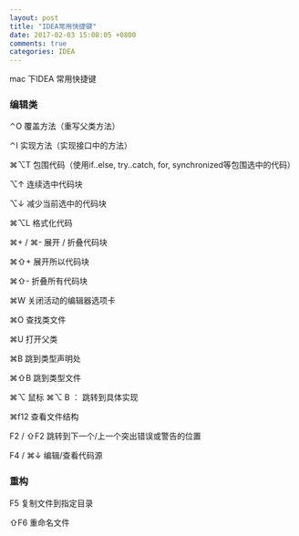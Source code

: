 ```yaml
---
layout: post
title: "IDEA常用快捷键"
date: 2017-02-03 15:08:05 +0800
comments: true
categories: IDEA
---
```


mac 下IDEA 常用快捷键

### 编辑类
⌃O 覆盖方法（重写父类方法）

⌃I 实现方法（实现接口中的方法）

⌘⌥T 包围代码（使用if..else, try..catch, for, synchronized等包围选中的代码）

⌥↑ 连续选中代码块

⌥↓ 减少当前选中的代码块

⌘⌥L 格式化代码

⌘+ / ⌘- 展开 / 折叠代码块

⌘⇧+ 展开所以代码块

⌘⇧- 折叠所有代码块

⌘W 关闭活动的编辑器选项卡

⌘O 查找类文件

⌘U 打开父类

⌘B 跳到类型声明处

⌘⇧B 跳到类型文件

⌘⌥ 鼠标  ⌘⌥ B ： 跳转到具体实现


⌘f12 查看文件结构

F2 / ⇧F2 跳转到下一个/上一个突出错误或警告的位置

F4 / ⌘↓ 编辑/查看代码源

### 重构
F5 复制文件到指定目录


⇧F6 重命名文件

